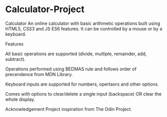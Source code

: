 # Calculator-Project

Calculator
An online calculator with basic arithmetic operations built using HTML5, CSS3 and JS ES6 features. It can be controlled by a mouse or by a keyboard.

Features

All basic operations are supported (divide, multiple, remainder, add, subtract).

Operations performed using BEDMAS rule and follows order of precendence from MDN Library.

Keyboard inputs are supported for numbers, opertaors and other options.

Comes with options to clear/delete a single input (backspace) OR clear the whole display.

Acknowledgement
Project inspiration from The Odin Project.
